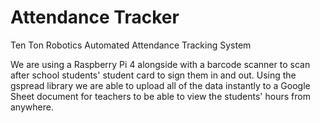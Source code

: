 # Attendance Tracker
Ten Ton Robotics Automated Attendance Tracking System

We are using a Raspberry Pi 4 alongside with a barcode scanner to scan after school students' student card to sign them in and out. 
Using the gspread library we are able to upload all of the data instantly to a Google Sheet document for teachers to be able to view the students' hours from anywhere.
